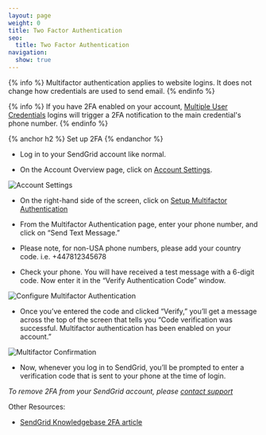 ```yaml
---
layout: page
weight: 0
title: Two Factor Authentication
seo:
  title: Two Factor Authentication
navigation:
  show: true
---
```


{% info %}
Multifactor authentication applies to website logins. It does not change
how credentials are used to send email.
{% endinfo %}

{% info %}
If you have 2FA enabled on your account, [Multiple User Credentials]({{root_url}}/User_Guide/Settings/multiple_credentials.html) logins will trigger a 2FA notification to the main credential's phone number.
{% endinfo %}



{% anchor h2 %}
Set up 2FA
{% endanchor %}

* Log in to your SendGrid account like normal.

* On the Account Overview page, click on [Account Settings]({{site.app_url}}/settings/acount).

![Account Settings]({{root_url}}/images/account_settings.png)

* On the right-hand side of the screen, click on [Setup Multifactor Authentication]({{site.app_url}}/multifactor/configure)

* From the Multifactor Authentication page, enter your phone number, and click on “Send Text Message.”

* Please note, for non-USA phone numbers, please add your country code.  i.e.  +447812345678

* Check your phone.  You will have received a test message with a 6-digit code.  Now enter it in the “Verify Authentication Code” window.

![Configure Multifactor Authentication]({{root_url}}/images/configure_multifactor.png)

* Once you’ve entered the code and clicked “Verify,” you’ll get a message across the top of the screen that tells you “Code verification was successful.  Multifactor authentication has been enabled on your account.”

![Multifactor Confirmation]({{root_url}}/images/multifactor_confirmation.png)

* Now, whenever you log in to SendGrid, you’ll be prompted to enter a verification code that is sent to your phone at the time of login.


*To remove 2FA from your SendGrid account, please [contact support]({{site.support_url}})*

Other Resources:

* [SendGrid Knowledgebase 2FA article](http://support.sendgrid.com/hc/en-us/articles/203891718)
